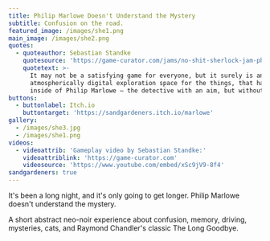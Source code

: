 ```yaml
---
title: Philip Marlowe Doesn't Understand the Mystery
subtitle: Confusion on the road.
featured_image: /images/she1.png
main_image: /images/she2.png
quotes:
  - quoteauthor: Sebastian Standke
    quotesource: 'https://game-curator.com/jams/no-shit-sherlock-jam-philip-marlowe-doesnt/'
    quotetext: >-
      It may not be a satisfying game for everyone, but it surely is an
      atmospherically digital exploration space for the things, that happen
      inside of Philip Marlowe – the detective with an aim, but without a goal.
buttons:
  - buttonlabel: Itch.io
    buttontarget: 'https://sandgardeners.itch.io/marlowe'
gallery:
  - /images/she3.jpg
  - /images/she1.png
videos:
  - videoattrib: 'Gameplay video by Sebastian Standke:'
    videoattriblink: 'https://game-curator.com'
    videosource: 'https://www.youtube.com/embed/xSc9jV9-8f4'
sandgardeners: true
---
```

It's been a long night, and it's only going to get longer. Philip Marlowe doesn't understand the mystery.  
  
A short abstract neo-noir experience about confusion, memory, driving, mysteries, cats, and Raymond Chandler's classic The Long Goodbye.  
